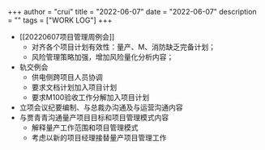 +++
author = "crui"
title = "2022-06-07"
date = "2022-06-07"
description = ""
tags = ["WORK LOG"]
+++

- [[20220607项目管理周例会]]
	- 对齐各个项目计划有效性：量产、M、消防缺乏完备计划；  
	- 风险管理策略加强，增加风险量化分析内容；  
- 轨交例会  
	- 供电侧跨项目人员协调  
	- 要求文档计划加入项目计划  
	- 要求M100验收工作分解加入项目计划  
- 立项会议纪要编制、与总裁办沟通及与运营沟通内容  
- 与贾青青沟通量产项目目标和项目管理模式内容
	- 解释量产工作范围和项目管理模式
	- 考虑以新的项目经理接替量产项目管理工作